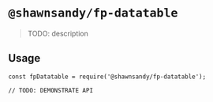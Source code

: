 # `@shawnsandy/fp-datatable`

> TODO: description

## Usage

```
const fpDatatable = require('@shawnsandy/fp-datatable');

// TODO: DEMONSTRATE API
```
